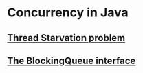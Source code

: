 # Concurrency in Java

## [Thread Starvation problem](Concurrency/ThreadStarvation.md)
## [The BlockingQueue interface](Concurrency/BlockingQueue.md)